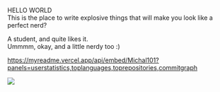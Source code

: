 HELLO WORLD                       
This is the place to write explosive things that will make you look like a perfect nerd?

A student, and quite likes it.                              
Ummmm, okay, and a little nerdy too :)

https://myreadme.vercel.app/api/embed/Michal101?panels=userstatistics,toplanguages,toprepositories,commitgraph

![](https://komarev.com/ghpvc/?username=Michalw101&color=grey)
